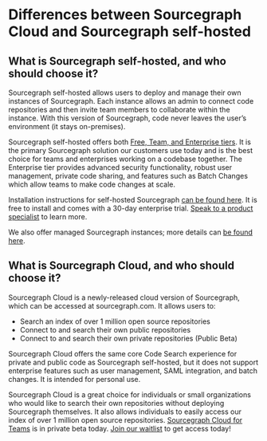 # Differences between Sourcegraph Cloud and Sourcegraph self-hosted

## What is Sourcegraph self-hosted, and who should choose it?

Sourcegraph self-hosted allows users to deploy and manage their own instances of Sourcegraph. Each instance allows an admin to connect code repositories and then invite team members to collaborate within the instance. With this version of Sourcegraph, code never leaves the user’s environment (it stays on-premises). 

Sourcegraph self-hosted offers both [Free, Team, and Enterprise tiers](https://about.sourcegraph.com/pricing). It is the primary Sourcegraph solution our customers use today and is the best choice for teams and enterprises working on a codebase together. The Enterprise tier provides advanced security functionality, robust user management, private code sharing, and features such as Batch Changes which allow teams to make code changes at scale. 

Installation instructions for self-hosted Sourcegraph [can be found here](https://docs.sourcegraph.com/admin/install). It is free to install and comes with a 30-day enterprise trial. [Speak to a product specialist](https://about.sourcegraph.com/contact/sales) to learn more. 

We also offer managed Sourcegraph instances; more details can [be found here](https://docs.sourcegraph.com/admin/install/managed).

## What is Sourcegraph Cloud, and who should choose it?

Sourcegraph Cloud is a newly-released cloud version of Sourcegraph, which can be accessed at sourcegraph.com. It allows users to:
- Search an index of over 1 million open source repositories
- Connect to and search their own public repositories
- Connect to and search their own private repositories (Public Beta)

Sourcegraph Cloud offers the same core Code Search experience for private and public code as Sourcegraph self-hosted, but it does not support enterprise features such as user management, SAML integration, and batch changes. It is intended for personal use.

Sourcegraph Cloud is a great choice for individuals or small organizations who would like to search their own repositories without deploying Sourcegraph themselves. It also allows individuals to easily access our index of over 1 million open source repositories. [Sourcegraph Cloud for Teams](https://about.sourcegraph.com/cloud-beta/) is in private beta today. [Join our waitlist](https://share.hsforms.com/14OQ3RoPpQTOXvZlUpgx6-A1n7ku?utm_medium=direct-traffic&utm_source=docs&utm_content=cloud-product-beta-teams) to get access today!
